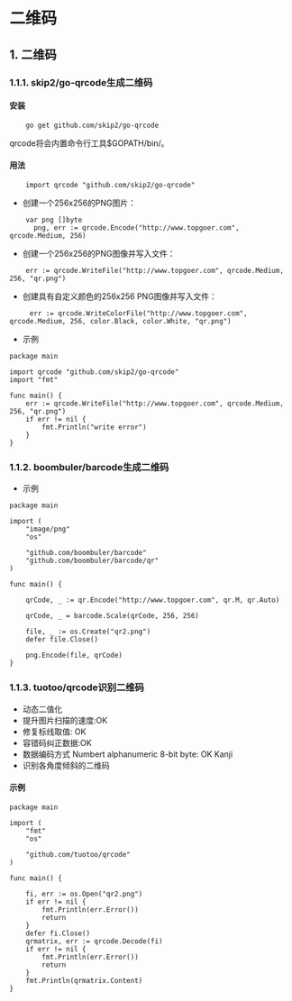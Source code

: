 # 二维码

## 1. 二维码 <a id="&#x4E8C;&#x7EF4;&#x7801;"></a>

### 1.1.1. skip2/go-qrcode生成二维码 <a id="skip2go-qrcode&#x751F;&#x6210;&#x4E8C;&#x7EF4;&#x7801;"></a>

#### 安装 <a id="&#x5B89;&#x88C5;"></a>

```text
    go get github.com/skip2/go-qrcode
```

qrcode将会内置命令行工具$GOPATH/bin/。

#### 用法 <a id="&#x7528;&#x6CD5;"></a>

```text
    import qrcode "github.com/skip2/go-qrcode"
```

* 创建一个256x256的PNG图片：

```text
    var png []byte
      png, err := qrcode.Encode("http://www.topgoer.com", qrcode.Medium, 256)
```

* 创建一个256x256的PNG图像并写入文件：

```text
    err := qrcode.WriteFile("http://www.topgoer.com", qrcode.Medium, 256, "qr.png")
```

* 创建具有自定义颜色的256x256 PNG图像并写入文件：

```text
     err := qrcode.WriteColorFile("http://www.topgoer.com", qrcode.Medium, 256, color.Black, color.White, "qr.png")
```

* 示例

```text
package main

import qrcode "github.com/skip2/go-qrcode"
import "fmt"

func main() {
    err := qrcode.WriteFile("http://www.topgoer.com", qrcode.Medium, 256, "qr.png")
    if err != nil {
        fmt.Println("write error")
    }
}
```

### 1.1.2. boombuler/barcode生成二维码 <a id="boombulerbarcode&#x751F;&#x6210;&#x4E8C;&#x7EF4;&#x7801;"></a>

* 示例

```text
package main

import (
    "image/png"
    "os"

    "github.com/boombuler/barcode"
    "github.com/boombuler/barcode/qr"
)

func main() {

    qrCode, _ := qr.Encode("http://www.topgoer.com", qr.M, qr.Auto)

    qrCode, _ = barcode.Scale(qrCode, 256, 256)

    file, _ := os.Create("qr2.png")
    defer file.Close()

    png.Encode(file, qrCode)
}
```

### 1.1.3. tuotoo/qrcode识别二维码 <a id="tuotooqrcode&#x8BC6;&#x522B;&#x4E8C;&#x7EF4;&#x7801;"></a>

* 动态二值化
* 提升图片扫描的速度:OK
* 修复标线取值: OK
* 容错码纠正数据:OK
* 数据编码方式 Numbert alphanumeric 8-bit byte: OK Kanji
* 识别各角度倾斜的二维码

#### 示例 <a id="&#x793A;&#x4F8B;"></a>

```text
package main

import (
    "fmt"
    "os"

    "github.com/tuotoo/qrcode"
)

func main() {

    fi, err := os.Open("qr2.png")
    if err != nil {
        fmt.Println(err.Error())
        return
    }
    defer fi.Close()
    qrmatrix, err := qrcode.Decode(fi)
    if err != nil {
        fmt.Println(err.Error())
        return
    }
    fmt.Println(qrmatrix.Content)
}
```

